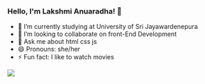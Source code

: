 ### Hello, I'm Lakshmi Anuaradha! 👋

- 🌱 I’m currently studying at University of Sri Jayawardenepura
- 👯 I’m looking to collaborate on front-End Development
- 💬 Ask me about html css js 
- 😄 Pronouns: she/her
- ⚡ Fun fact: I like to watch movies
<!-- -  - 🔭 I’m currently working on ...
-  - 🤔 I’m looking for help with ... 
-  - 📫 How to reach me: ...  -->
<img src="https://github-readme-stats.vercel.app/api?username=bklanuradha&&show_icons=true&title_color=ffffff&icon_color=bb2acf&text_color=daf7dc&bg_color=151515">

